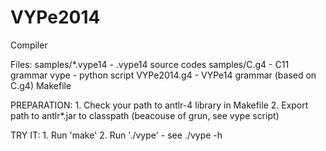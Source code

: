 VYPe2014
========

Compiler

Files:
	samples/*.vype14 	- .vype14 source codes
	samples/C.g4 		- C11 grammar
	vype 			- python script
	VYPe2014.g4 		- VYPe14 grammar (based on C.g4)
	Makefile

PREPARATION:
	1. Check your path to antlr-4 library in Makefile
	2. Export path to antlr*.jar to classpath (beacouse of grun, see vype script)

TRY IT:
	1. Run 'make'
	2. Run './vype' - see ./vype -h
